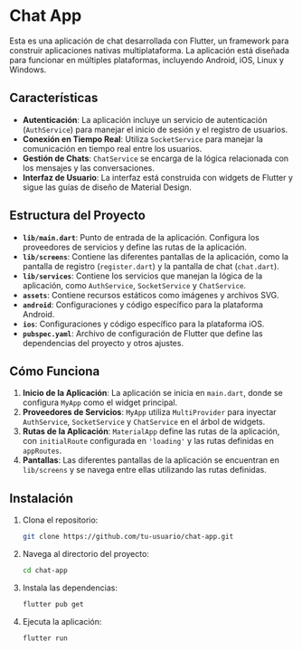 # Chat App

Esta es una aplicación de chat desarrollada con Flutter, un framework para construir aplicaciones nativas multiplataforma. La aplicación está diseñada para funcionar en múltiples plataformas, incluyendo Android, iOS, Linux y Windows.

## Características

- **Autenticación**: La aplicación incluye un servicio de autenticación (`AuthService`) para manejar el inicio de sesión y el registro de usuarios.
- **Conexión en Tiempo Real**: Utiliza `SocketService` para manejar la comunicación en tiempo real entre los usuarios.
- **Gestión de Chats**: `ChatService` se encarga de la lógica relacionada con los mensajes y las conversaciones.
- **Interfaz de Usuario**: La interfaz está construida con widgets de Flutter y sigue las guías de diseño de Material Design.

## Estructura del Proyecto

- **`lib/main.dart`**: Punto de entrada de la aplicación. Configura los proveedores de servicios y define las rutas de la aplicación.
- **`lib/screens`**: Contiene las diferentes pantallas de la aplicación, como la pantalla de registro (`register.dart`) y la pantalla de chat (`chat.dart`).
- **`lib/services`**: Contiene los servicios que manejan la lógica de la aplicación, como `AuthService`, `SocketService` y `ChatService`.
- **`assets`**: Contiene recursos estáticos como imágenes y archivos SVG.
- **`android`**: Configuraciones y código específico para la plataforma Android.
- **`ios`**: Configuraciones y código específico para la plataforma iOS.
- **`pubspec.yaml`**: Archivo de configuración de Flutter que define las dependencias del proyecto y otros ajustes.

## Cómo Funciona

1. **Inicio de la Aplicación**: La aplicación se inicia en `main.dart`, donde se configura `MyApp` como el widget principal.
2. **Proveedores de Servicios**: `MyApp` utiliza `MultiProvider` para inyectar `AuthService`, `SocketService` y `ChatService` en el árbol de widgets.
3. **Rutas de la Aplicación**: `MaterialApp` define las rutas de la aplicación, con `initialRoute` configurada en `'loading'` y las rutas definidas en `appRoutes`.
4. **Pantallas**: Las diferentes pantallas de la aplicación se encuentran en `lib/screens` y se navega entre ellas utilizando las rutas definidas.

## Instalación

1. Clona el repositorio:
   ```sh
   git clone https://github.com/tu-usuario/chat-app.git
   ```
2. Navega al directorio del proyecto:
   ```sh
   cd chat-app
   ```
3. Instala las dependencias:
   ```sh
   flutter pub get
   ```
4. Ejecuta la aplicación:
   ```sh
   flutter run
   ```
